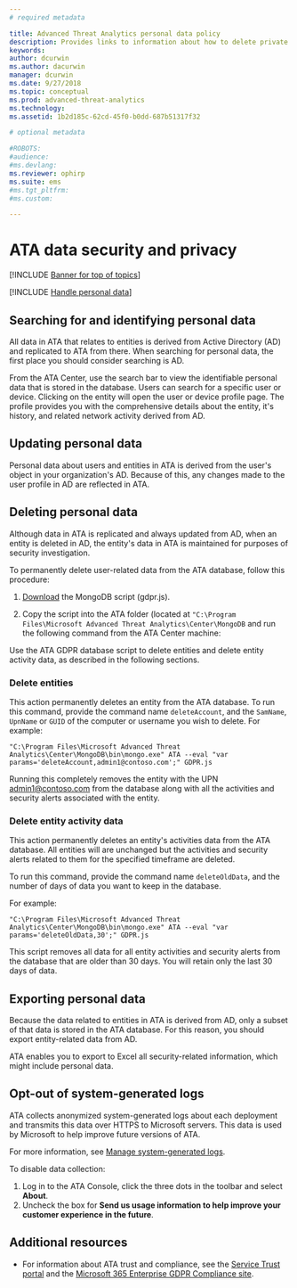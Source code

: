 ```yaml
---
# required metadata

title: Advanced Threat Analytics personal data policy
description: Provides links to information about how to delete private information and personal data from ATA.
keywords:
author: dcurwin
ms.author: dacurwin
manager: dcurwin
ms.date: 9/27/2018
ms.topic: conceptual
ms.prod: advanced-threat-analytics
ms.technology:
ms.assetid: 1b2d185c-62cd-45f0-b0dd-687b51317f32

# optional metadata

#ROBOTS:
#audience:
#ms.devlang:
ms.reviewer: ophirp
ms.suite: ems
#ms.tgt_pltfrm:
#ms.custom:

---
```


# ATA data security and privacy

[!INCLUDE [Banner for top of topics](includes/banner.md)]

[!INCLUDE [Handle personal data](../includes/gdpr-intro-sentence.md)]

## Searching for and identifying personal data 

All data in ATA that relates to entities is derived from Active Directory (AD) and replicated to ATA from there. When searching for personal data, the first place you should consider searching is AD. 

From the ATA Center, use the search bar to view the identifiable personal data that is stored in the database. Users can search for a specific user or device. Clicking on the entity will open the user or device profile page. The profile provides you with the comprehensive details about the entity, it's history, and related network activity derived from AD. 

## Updating personal data 

Personal data about users and entities in ATA is derived from the user's object in your organization's AD. Because of this, any changes made to the user profile in AD are reflected in ATA. 

## Deleting personal data 

Although data in ATA is replicated and always updated from AD, when an entity is deleted in AD, the entity's data in ATA is maintained for purposes of security investigation. 

To permanently delete user-related data from the ATA database, follow this procedure: 

1. [Download](https://aka.ms/ata-gdpr-script) the MongoDB script (gdpr.js).  

1. Copy the script into the ATA folder (located at `"C:\Program Files\Microsoft Advanced Threat Analytics\Center\MongoDB` and run the following command from the ATA Center machine: 

Use the ATA GDPR database script to delete entities and delete entity activity data, as described in the following sections.

### Delete entities

This action permanently deletes an entity from the ATA database. To run this command, provide the command name `deleteAccount`, and the `SamName`, `UpnName` or `GUID` of the computer or username you wish to delete. For example: 

`"C:\Program Files\Microsoft Advanced Threat Analytics\Center\MongoDB\bin\mongo.exe" ATA --eval "var params='deleteAccount,admin1@contoso.com';" GDPR.js`

Running this completely removes the entity with the UPN admin1@contoso.com from the database along with all the activities and security alerts associated with the entity. 

### Delete entity activity data

This action permanently deletes an entity's activities data from the ATA database. All entities will are unchanged but the activities and security alerts related to them for the specified timeframe are deleted. 

To run this command, provide the command name `deleteOldData`, and the number of days of data you want to keep in the database. 

For example: 

`"C:\Program Files\Microsoft Advanced Threat Analytics\Center\MongoDB\bin\mongo.exe" ATA --eval "var params='deleteOldData,30';" GDPR.js`

This script removes all data for all entity activities and security alerts from the database that are older than 30 days. You will retain only the last 30 days of data.

## Exporting personal data 

Because the data related to entities in ATA is derived from AD, only a subset of that data is stored in the ATA database. For this reason, you should export entity-related data from AD. 

ATA enables you to export to Excel all security-related information, which might include personal data. 

 
## Opt-out of system-generated logs 

ATA collects anonymized system-generated logs about each deployment and transmits this data over HTTPS to Microsoft servers. This data is used by Microsoft to help improve future versions of ATA. 

For more information, see [Manage system-generated logs](manage-telemetry-settings.md).

To disable data collection:

1. Log in to the ATA Console, click the three dots in the toolbar and select **About**. 
1. Uncheck the box for **Send us usage information to help improve your customer experience in the future**. 

## Additional resources

- For information about ATA trust and compliance, see the [Service Trust portal](https://servicetrust.microsoft.com/ViewPage/GDPRGetStarted) and the [Microsoft 365 Enterprise GDPR Compliance site](/compliance/regulatory/gdpr).
